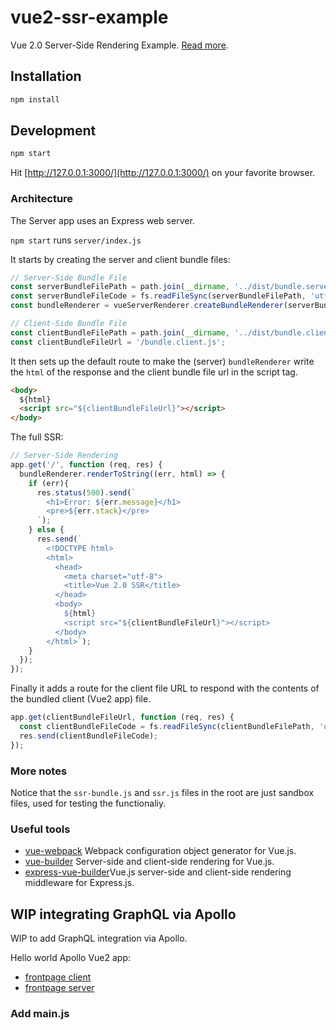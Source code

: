 # vue2-ssr-example

Vue 2.0 Server-Side Rendering Example. [Read more](http://csbun.github.io/blog/2016/08/vue-2-0-server-side-rendering/).

## Installation

```bash
npm install
```

## Development

```bash
npm start
```

Hit [http://127.0.0.1:3000/](http://127.0.0.1:3000/) on your favorite browser.

### Architecture

The Server app uses an Express web server.

`npm start` runs `server/index.js`

It starts by creating the server and client bundle files:

```js
// Server-Side Bundle File
const serverBundleFilePath = path.join(__dirname, '../dist/bundle.server.js')
const serverBundleFileCode = fs.readFileSync(serverBundleFilePath, 'utf8');
const bundleRenderer = vueServerRenderer.createBundleRenderer(serverBundleFileCode);

// Client-Side Bundle File
const clientBundleFilePath = path.join(__dirname, '../dist/bundle.client.js');
const clientBundleFileUrl = '/bundle.client.js';
```

It then sets up the default route to make the (server) `bundleRenderer` write the `html` of the response and the client bundle file url in the script tag.

```html
<body>
  ${html}
  <script src="${clientBundleFileUrl}"></script>
</body>
```

The full SSR:

```js
// Server-Side Rendering
app.get('/', function (req, res) {
  bundleRenderer.renderToString((err, html) => {
    if (err){
      res.status(500).send(`
        <h1>Error: ${err.message}</h1>
        <pre>${err.stack}</pre>
      `);
    } else {
      res.send(`
        <!DOCTYPE html>
        <html>
          <head>
            <meta charset="utf-8">
            <title>Vue 2.0 SSR</title>
          </head>
          <body>
            ${html}
            <script src="${clientBundleFileUrl}"></script>
          </body>
        </html>`);
    }
  });
});
```

Finally it adds a route for the client file URL to respond with the contents of the bundled client (Vue2 app) file.

```js
app.get(clientBundleFileUrl, function (req, res) {
  const clientBundleFileCode = fs.readFileSync(clientBundleFilePath, 'utf8');
  res.send(clientBundleFileCode);
});
```

### More notes

Notice that the `ssr-bundle.js` and `ssr.js` files in the root are just sandbox files, used for testing the functionaliy.

### Useful tools

- [vue-webpack](https://github.com/xpepermint/vue-webpack) Webpack configuration object generator for Vue.js.
- [vue-builder](https://github.com/xpepermint/vue-builder) Server-side and client-side rendering for Vue.js.
- [express-vue-builder](https://github.com/xpepermint/express-vue-builder)Vue.js server-side and client-side rendering middleware for Express.js.

## WIP integrating GraphQL via Apollo

WIP to add GraphQL integration via Apollo.

Hello world Apollo Vue2 app:

- [frontpage client](https://github.com/Akryum/frontpage-vue-app)
- [frontpage server](https://github.com/apollostack/frontpage-server)

### Add main.js




